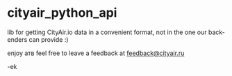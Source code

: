 # cityair_python_api

lib for getting CityAir.io data in a convenient format, not in the one our back-enders can provide :)

enjoy aтв feel free to leave a feedback at feedback@cityair.ru

-ek